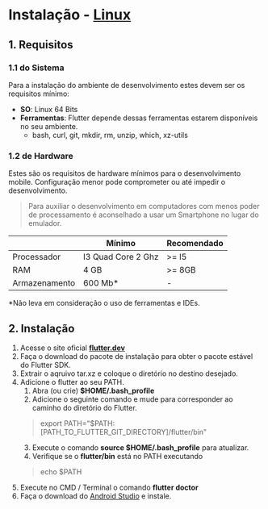 # Instalação - [Linux](https://flutter.dev/docs/get-started/install/linux)

## 1. Requisitos

### 1.1 do Sistema

Para a instalação do ambiente de desenvolvimento estes devem ser os requisitos mínimo:

- **SO**: Linux 64 Bits
- **Ferramentas**: Flutter depende dessas ferramentas estarem disponíveis no seu ambiente.
  - bash, curl, git, mkdir, rm, unzip, which, xz-utils

### 1.2 de Hardware

Estes são os requisitos de hardware mínimos para o desenvolvimento mobile. Configuração menor pode comprometer ou até impedir o desenvolvimento.

> Para auxiliar o desenvolvimento em computadores com menos poder de processamento é aconselhado a usar um Smartphone no lugar do emulador.

|  | Mínimo | Recomendado |
| ----------- | ----------- | ----------- |
| Processador | I3 Quad Core 2 Ghz | >= I5 |
| RAM | 4 GB | >= 8GB |
| Armazenamento | 600 Mb* | - |

*Não leva em consideração o uso de ferramentas e IDEs.

## 2. Instalação

1. Acesse o site oficial **[flutter.dev](https://flutter.dev/docs/get-started/install)**
2. Faça o download do pacote de instalação para obter o pacote estável do Flutter SDK.
3. Extrair o aqruivo tar.xz e coloque o diretório no destino desejado.
4. Adicione o flutter ao seu PATH.
   1. Abra (ou crie) **$HOME/.bash_profile**
   2. Adicione o seguinte comando e mude para corresponder ao caminho do diretório do Flutter.
   > export PATH="$PATH:[PATH_TO_FLUTTER_GIT_DIRECTORY]/flutter/bin"
   3. Execute o comando **source $HOME/.bash_profile** para atualizar.
   4. Verifique se o **flutter/bin** está no PATH executando
   > echo $PATH
5. Execute no CMD / Terminal o comando **flutter doctor**
6. Faça o download do [Android Studio](https://developer.android.com/studio) e instale.